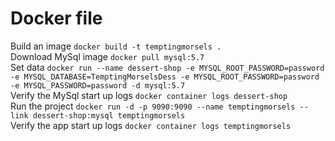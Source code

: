 # Docker file

Build an image  `docker build -t temptingmorsels .`</br>
Download MySql image `docker pull mysql:5.7 `</br>
Set data `docker run --name dessert-shop -e MYSQL_ROOT_PASSWORD=password -e MYSQL_DATABASE=TemptingMorselsDess -e MYSQL_ROOT_PASSWORD=password -e MYSQL_PASSWORD=password -d mysql:5.7`</br>
Verify the MySql start up logs `docker container logs dessert-shop`</br>
Run the project `docker run -d -p 9090:9090 --name temptingmorsels --link dessert-shop:mysql temptingmorsels`</br>
Verify the app start up logs `docker container logs temptingmorsels `</br>


